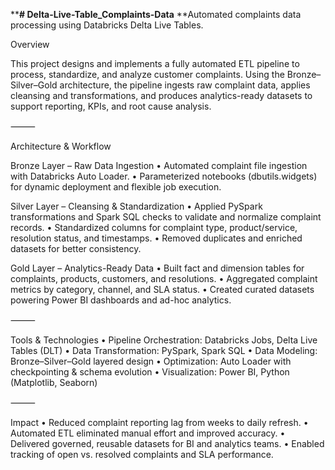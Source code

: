 ****# Delta-Live-Table_Complaints-Data**
**Automated complaints data processing using Databricks Delta Live Tables.

Overview

This project designs and implements a fully automated ETL pipeline to process, standardize, and analyze customer complaints.
Using the Bronze–Silver–Gold architecture, the pipeline ingests raw complaint data, applies cleansing and transformations, and produces analytics-ready datasets to support reporting, KPIs, and root cause analysis.

⸻

Architecture & Workflow

Bronze Layer – Raw Data Ingestion
	•	Automated complaint file ingestion with Databricks Auto Loader.
	•	Parameterized notebooks (dbutils.widgets) for dynamic deployment and flexible job execution.

Silver Layer – Cleansing & Standardization
	•	Applied PySpark transformations and Spark SQL checks to validate and normalize complaint records.
	•	Standardized columns for complaint type, product/service, resolution status, and timestamps.
	•	Removed duplicates and enriched datasets for better consistency.

Gold Layer – Analytics-Ready Data
	•	Built fact and dimension tables for complaints, products, customers, and resolutions.
	•	Aggregated complaint metrics by category, channel, and SLA status.
	•	Created curated datasets powering Power BI dashboards and ad-hoc analytics.

⸻

Tools & Technologies
	•	Pipeline Orchestration: Databricks Jobs, Delta Live Tables (DLT)
	•	Data Transformation: PySpark, Spark SQL
	•	Data Modeling: Bronze–Silver–Gold layered design
	•	Optimization: Auto Loader with checkpointing & schema evolution
	•	Visualization: Power BI, Python (Matplotlib, Seaborn)

⸻

Impact
	•	Reduced complaint reporting lag from weeks to daily refresh.
	•	Automated ETL eliminated manual effort and improved accuracy.
	•	Delivered governed, reusable datasets for BI and analytics teams.
	•	Enabled tracking of open vs. resolved complaints and SLA performance.
